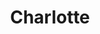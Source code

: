 ---
title: Charlotte
crosslinks:
- ShadowBan
- Atlanta
- charlotteclassifieds
- Charlotte_NC
- nottheonion
- HashCLT
- Trumpgret
- learnpython
- politics
- nflstreams
- NCTrails
- videos
- FellowKids
- todayilearned
- asoiaf
- hardwareswap
- AskTrumpSupporters
- NintendoSwitch
- Roadcam
---